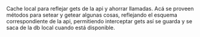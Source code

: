 Cache local para reflejar gets de la api y ahorrar llamadas. Acá se proveen métodos para setear y getear algunas cosas, reflejando el esquema correspondiente de la api, permitiendo interceptar gets así se guarda y se saca de la db local cuando está disponible.
